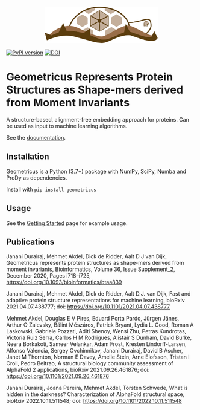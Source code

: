 <p align="center"><img src="geometricus_logo.png" width="300" title="Geometricus Logo"></p>

[![PyPI version](https://badge.fury.io/py/geometricus.svg)](https://badge.fury.io/py/geometricus)
[![DOI](https://zenodo.org/badge/doi/10.1093/bioinformatics/btaa839.svg)](http://dx.doi.org/10.1093/bioinformatics/btaa839)

# Geometricus Represents Protein Structures as Shape-mers derived from Moment Invariants

A structure-based, alignment-free embedding approach for proteins. Can be used as input to machine learning algorithms.

See the [documentation](https://turtletools.github.io/geometricus/).

## Installation

Geometricus is a Python (3.7+) package with NumPy, SciPy, Numba and ProDy as dependencies.

Install with `pip install geometricus`

## Usage

See the [Getting Started](https://turtletools.github.io/geometricus/getting_started) page for example usage.

## Publications

Janani Durairaj, Mehmet Akdel, Dick de Ridder, Aalt D J van Dijk, Geometricus represents protein structures as
shape-mers derived from moment invariants,
Bioinformatics, Volume 36, Issue Supplement_2, December 2020, Pages
i718–i725, https://doi.org/10.1093/bioinformatics/btaa839

Janani Durairaj, Mehmet Akdel, Dick de Ridder, Aalt D.J. van Dijk, Fast and adaptive protein structure representations
for machine learning,
bioRxiv 2021.04.07.438777; doi: https://doi.org/10.1101/2021.04.07.438777

Mehmet Akdel, Douglas E V Pires, Eduard Porta Pardo, Jürgen Jänes, Arthur O Zalevsky, Bálint Mészáros, Patrick Bryant,
Lydia L. Good, Roman A Laskowski, Gabriele Pozzati, Aditi Shenoy, Wensi Zhu, Petras Kundrotas, Victoria Ruiz Serra,
Carlos H M Rodrigues, Alistair S Dunham, David Burke, Neera Borkakoti, Sameer Velankar, Adam Frost, Kresten
Lindorff-Larsen, Alfonso Valencia, Sergey Ovchinnikov, Janani Durairaj, David B Ascher, Janet M Thornton, Norman E
Davey, Amelie Stein, Arne Elofsson, Tristan I Croll, Pedro Beltrao, A structural biology community assessment of
AlphaFold 2 applications,
bioRxiv 2021.09.26.461876; doi: https://doi.org/10.1101/2021.09.26.461876

Janani Durairaj, Joana Pereira, Mehmet Akdel, Torsten Schwede, What is hidden in the darkness? Characterization of
AlphaFold structural space, bioRxiv 2022.10.11.511548; doi: https://doi.org/10.1101/2022.10.11.511548 
